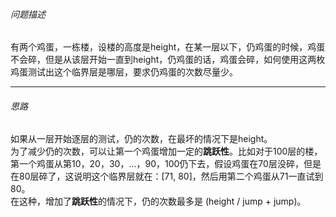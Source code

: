 ###### 问题描述  
有两个鸡蛋，一栋楼，设楼的高度是height，在某一层以下，仍鸡蛋的时候，鸡蛋不会碎，但是从该层开始一直到height，仍鸡蛋的话，鸡蛋会碎，如何使用这两枚鸡蛋测试出这个临界层是哪层，要求仍鸡蛋的次数尽量少。  

---

###### 思路  

如果从一层开始逐层的测试，仍的次数，在最坏的情况下是height。  
为了减少仍的次数，可以让第一个鸡蛋增加一定的<strong>跳跃性</strong>。比如对于100层的楼，第一个鸡蛋从第10，20，30，...，90，100仍下去，假设鸡蛋在70层没碎，但是在80层碎了，这说明这个临界层就在：[71, 80]，然后用第二个鸡蛋从71一直试到80。  
在这种，增加了<strong>跳跃性</strong>的情况下，仍的次数最多是 (height / jump + jump)。